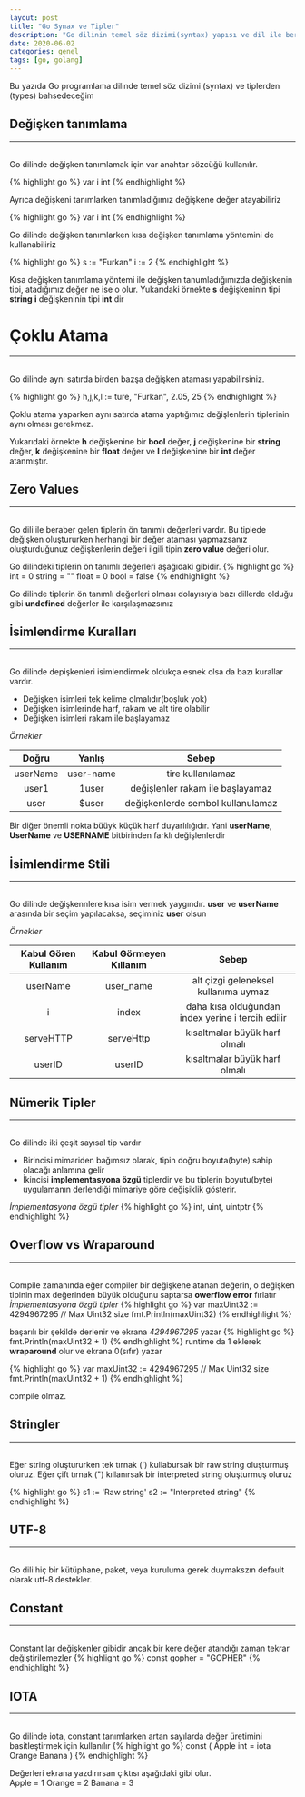 ```yaml
---
layout: post
title: "Go Synax ve Tipler"
description: "Go dilinin temel söz dizimi(syntax) yapısı ve dil ile beraber gelen tipler(types)" 
date: 2020-06-02
categories: genel
tags: [go, golang]
---
```


Bu yazıda Go programlama dilinde temel söz dizimi (syntax) ve tiplerden (types) bahsedeceğim 

## Değişken tanımlama
***
<br>Go dilinde değişken tanımlamak için var anahtar sözcüğü kullanılır.

{% highlight go %}
var i int
{% endhighlight %}

Ayrıca değişkeni tanımlarken tanımladığımız değişkene değer atayabiliriz

{% highlight go %}
var i int
{% endhighlight %}

Go dilinde değişken tanımlarken kısa değişken tanımlama yöntemini de kullanabiliriz

{% highlight go %}
s := "Furkan"
i := 2
{% endhighlight %}

Kısa değişken tanımlama yöntemi ile değişken tanumladığımızda değişkenin tipi, atadığımız değer ne ise o olur. 
Yukarıdaki örnekte **s** değişkeninin tipi **string** **i** değişkeninin tipi **int** dir

# Çoklu Atama
***
<br>Go dilinde aynı satırda birden bazşa değişken ataması yapabilirsiniz.

{% highlight go %}
h,j,k,l := ture, "Furkan", 2.05, 25
{% endhighlight %}

Çoklu atama yaparken aynı satırda atama yaptığımız değişlenlerin tiplerinin aynı olması gerekmez.  
  
Yukarıdaki örnekte **h** değişkenine bir **bool** değer, **j** değişkenine bir **string** değer, **k** değişkenine bir **float** değer ve **l** değişkenine bir **int** değer atanmıştır.

## Zero Values
***
<br>Go dili ile beraber gelen tiplerin ön tanımlı değerleri vardır. Bu tiplede değişken oluştururken herhangi bir değer ataması yapmazsanız oluşturduğunuz değişkenlerin değeri ilgili tipin **zero value** değeri olur.  

Go dilindeki tiplerin ön tanımlı değerleri aşağıdaki gibidir.
{% highlight go %}
int = 0
string = ""
float = 0
bool = false
{% endhighlight %}

Go dilinde tiplerin ön tanımlı değerleri olması dolayısıyla bazı dillerde olduğu gibi **undefined** değerler ile karşılaşmazsınız

## İsimlendirme Kuralları
***
<br>Go dilinde depişkenleri isimlendirmek oldukça esnek olsa da bazı kurallar vardır.

- Değişken isimleri tek kelime olmalıdır(boşluk yok)
- Değişken isimlerinde harf, rakam ve alt tire olabilir
- Değişken isimleri rakam ile başlayamaz

*Örnekler*

| Doğru   |      Yanlış    |  Sebep                            |
|:-------:|:-------------:|:---------------------------------:|
| userName |  user-name    | tire kullanılamaz                 |
| user1    |  1user        | değişlenler rakam ile başlayamaz  |
| user     |  $user        | değişkenlerde sembol kullanulamaz |

Bir diğer önemli nokta büüyk küçük harf duyarlılığıdır. Yani **userName**, **UserName** ve **USERNAME** bitbirinden farklı değişlenlerdir

## İsimlendirme Stili
***
<br>Go dilinde değişkennlere kısa isim vermek yaygındır. **user** ve **userName** arasında bir seçim yapılacaksa, seçiminiz **user** olsun

*Örnekler*

| Kabul Gören Kullanım     |      Kabul Görmeyen Kıllanım   |   Sebep                                          | 
|:------------------------:|:-----------------------------:|:-------------------------------------------------:|
| userName                 |  user_name                    | alt çizgi geleneksel kullanıma uymaz              |
| i                        |  index                        | daha kısa olduğundan index yerine i tercih edilir |
| serveHTTP                |  serveHttp                    | kısaltmalar büyük harf olmalı                     |
| userID                   |  userID                       | kısaltmalar büyük harf olmalı                     |

## Nümerik Tipler
***
<br>Go dilinde iki çeşit sayısal tip vardır

- Birincisi mimariden bağımsız olarak, tipin doğru boyuta(byte) sahip olacağı anlamına gelir
- İkincisi **implementasyona özgü** tiplerdir ve bu tiplerin boyutu(byte) uygulamanın derlendiği
mimariye göre değişiklik gösterir.

*İmplementasyona özgü tipler*
{% highlight go %}
int, uint, uintptr
{% endhighlight %}

## Overflow vs Wraparound
***
<br>Compile zamanında eğer compiler bir değişkene atanan değerin, o değişken tipinin max değerinden büyük olduğunu saptarsa 
**owerflow error** fırlatır
*İmplementasyona özgü tipler*
{% highlight go %}
var maxUint32 := 4294967295 // Max Uint32 size
fmt.Println(maxUint32)
{% endhighlight %}

başarılı bir şekilde derlenir ve ekrana *4294967295* yazar 
{% highlight go %}
fmt.Println(maxUint32 + 1)
{% endhighlight %}
runtime da  1 eklerek **wraparound** olur ve ekrana 0(sıfır) yazar

{% highlight go %}
var maxUint32 := 4294967295 // Max Uint32 size
fmt.Println(maxUint32 + 1)
{% endhighlight %}

compile olmaz.

## Stringler
***
<br>Eğer string oluştururken tek tırnak (') kullabursak bir raw string oluşturmuş oluruz.
Eğer çift tırnak (") kıllanırsak bir interpreted string oluşturmuş oluruz

{% highlight go %}
s1 := 'Raw string'
s2 := "Interpreted string"
{% endhighlight %}

## UTF-8
***
<br>Go dili hiç bir kütüphane, paket, veya kuruluma gerek duymakszın default olarak utf-8 destekler.

## Constant
***
<br>Constant lar değişkenler gibidir ancak bir kere değer atandığı zaman tekrar değiştirilemezler
{% highlight go %}
const gopher = "GOPHER"
{% endhighlight %}

## IOTA
***
<br>Go dilinde iota, constant tanımlarken artan sayılarda değer üretimini basitleştirmek için kullanılır
{% highlight go %}
const (
	Apple int = iota
	Orange
	Banana
)
{% endhighlight %}

Değerleri ekrana yazdırırsan çıktısı aşağıdaki gibi olur.   
Apple = 1
Orange = 2
Banana = 3